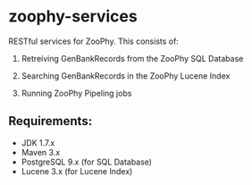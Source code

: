 # zoophy-services
RESTful services for ZooPhy. This consists of:

1) Retreiving GenBankRecords from the ZooPhy SQL Database

2) Searching GenBankRecords in the ZooPhy Lucene Index

3) Running ZooPhy Pipeling jobs

## Requirements:
* JDK 1.7.x
* Maven 3.x
* PostgreSQL 9.x (for SQL Database)
* Lucene 3.x  (for Lucene Index)
